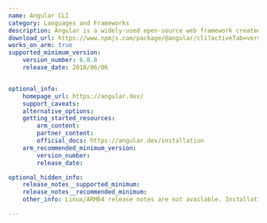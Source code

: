```yaml
---
name: Angular CLI
category: Languages and Frameworks
description: Angular is a widely-used open-source web framework created by Google, aimed at developing dynamic and interactive single-page applications (SPAs).
download_url: https://www.npmjs.com/package/@angular/cli?activeTab=versions
works_on_arm: true
supported_minimum_version:
    version_number: 6.0.8
    release_date: 2018/06/06


optional_info:
    homepage_url: https://angular.dev/
    support_caveats:
    alternative_options:
    getting_started_resources:
        arm_content:
        partner_content:
        official_docs: https://angular.dev/installation
    arm_recommended_minimum_version:
        version_number:
        release_date:

optional_hidden_info:
    release_notes__supported_minimum:
    release_notes__recommended_minimum:
    other_info: Linux/ARM64 release notes are not available. Installation and Testing are done using "npm install -g @angular/cli".

---
```

